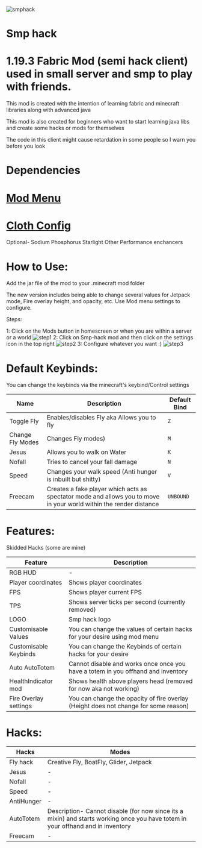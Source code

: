 
![smphack](https://user-images.githubusercontent.com/120117618/216631428-7dde0e60-53bf-4eed-84ac-204ba899c1c6.png#)

#                                                                 Smp hack



# 1.19.3 Fabric Mod (semi hack client) used in small server and smp to play with friends.


 This mod is created with the intention of learning fabric and minecraft libraries along with advanced java
 
 This mod is also created for beginners who want to start learning java libs and create some hacks or mods for themselves 
 
 The code in this client might cause retardation in some people so I warn you before you look
 
# Dependencies

# [Mod Menu](https://www.curseforge.com/minecraft/mc-mods/modmenu)

# [Cloth Config](https://www.curseforge.com/minecraft/mc-mods/cloth-config)

Optional-
Sodium
Phosphorus
Starlight
Other Performance enchancers

# How to Use:

Add the jar file of the mod to your .minecraft mod folder

The new version includes being able to change several values for Jetpack mode, Fire overlay height, and opacity, etc.
Use Mod menu settings to configure.

Steps:

1:  Click on the Mods button in homescreen or when you are within a server or a world
![step1](https://user-images.githubusercontent.com/120117618/216766932-f4980e26-ec20-41be-a7c1-7ebaf12a3c5c.png)
2:  Click on Smp-hack mod and then click on the settings icon in the top right
![step2](https://user-images.githubusercontent.com/120117618/216766951-c058eb6b-5331-4372-98e2-a863380b6e10.png)
3:  Configure whatever you want :)
![step3](https://user-images.githubusercontent.com/120117618/216766955-9c68d4df-5f04-43cd-b6cb-290d221da742.png)



# Default Keybinds:

You can change the keybinds via the minecraft's keybind/Control settings

|Name|Description|Default Bind|
|-|-|-|
|Toggle Fly|Enables/disables Fly aka Allows you to fly|`Z`|
|Change Fly Modes|Changes Fly modes)|`M`|
|Jesus |Allows you to walk on Water|`K`|
|Nofall |Tries to cancel your fall damage|`N`|
|Speed |Changes your walk speed (Anti hunger is inbuilt but shitty)|`V`|
|Freecam |Creates a fake player which acts as spectator mode and allows you to move in your world within the render distance|`UNBOUND`|

# Features:

Skidded Hacks (some are mine)

|Feature|Description|
|-|-|
|RGB HUD|-|
|Player coordinates | Shows player coordinates|
|FPS| Shows player current FPS|
|TPS| Shows server ticks per second (currently removed)|
|LOGO| Smp hack logo|
|Customisable Values| You can change the values of certain hacks for your desire using mod menu|
|Customisable Keybinds| You can change the Keybinds of certain hacks for your desire|
|Auto AutoTotem| Cannot disable and works once once you have a totem in you offhand and inventory|
|HealthIndicator mod|Shows health above players head (removed for now aka not working)|
|Fire Overlay settings| You can change the opacity of fire overlay (Height does not change for some reason)

       
# Hacks:

|Hacks |Modes |
|-|-|
|Fly hack | Creative Fly, BoatFly, Glider, Jetpack|
|Jesus |-| 
|Nofall|-|
|Speed|-|
|AntiHunger|-|
|AutoTotem| Description- Cannot disable (for now since its a mixin) and starts working once you have totem in your offhand and in inventory|
|Freecam|-|


       
